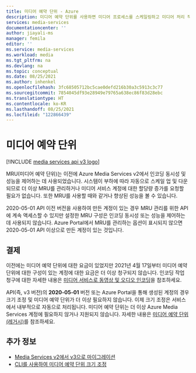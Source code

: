 ```yaml
---
title: 미디어 예약 단위 - Azure
description: 미디어 예약 단위를 사용하면 미디어 프로세스를 스케일링하고 미디어 처리 작업의 속도를 결정할 수 있습니다.
services: media-services
documentationcenter: ''
author: jiayali-ms
manager: femila
editor: ''
ms.service: media-services
ms.workload: media
ms.tgt_pltfrm: na
ms.devlang: na
ms.topic: conceptual
ms.date: 08/25/2021
ms.author: inhenkel
ms.openlocfilehash: 3fc68505712bc5cae0defd216b30a3c5913c3c77
ms.sourcegitcommit: 7854045df93e28949e79765a638ec86f83d28ebc
ms.translationtype: HT
ms.contentlocale: ko-KR
ms.lasthandoff: 08/25/2021
ms.locfileid: "122866439"
---
```

# <a name="media-reserved-units"></a>미디어 예약 단위

[!INCLUDE [media services api v3 logo](./includes/v3-hr.md)]

MRU(미디어 예약 단위)는 이전에 Azure Media Services v2에서 인코딩 동시성 및 성능을 제어하는 데 사용되었습니다. 시스템이 부하에 따라 자동으로 스케일 업 및 다운되므로 더 이상 MRU를 관리하거나 미디어 서비스 계정에 대한 할당량 증가를 요청할 필요가 없습니다. 또한 MRU를 사용할 때와 같거나 향상된 성능을 볼 수 있습니다. 

2020-05-01 API 이전 버전을 사용하여 만든 계정이 있는 경우 MRU 관리를 위한 API에 계속 액세스할 수 있지만 설정한 MRU 구성은 인코딩 동시성 또는 성능을 제어하는 데 사용되지 않습니다. Azure Portal에서 MRU를 관리하는 옵션이 표시되지 않으면 2020-05-01 API 이상으로 만든 계정이 있는 것입니다. 

## <a name="billing"></a>결제

이전에는 미디어 예약 단위에 대한 요금이 있었지만 2021년 4월 17일부터 미디어 예약 단위에 대한 구성이 있는 계정에 대한 요금은 더 이상 청구되지 않습니다. 인코딩 작업 청구에 대한 자세한 내용은 [미디어 서비스로 동영상 및 오디오 인코딩](encoding-concept.md)을 참조하세요.

API(즉, v3 버전)의 **2020-05-01** 버전 또는 Azure Portal을 통해 생성된 계정의 경우 크기 조정 및 미디어 예약 단위가 더 이상 필요하지 않습니다. 이제 크기 조정은 서비스에서 내부적으로 자동으로 처리됩니다. 미디어 예약 단위는 더 이상 Azure Media Services 계정에 필요하지 않거나 지원되지 않습니다. 자세한 내용은 [미디어 예약 단위(레거시)](concept-media-reserved-units.md)를 참조하세요.

## <a name="see-also"></a>추가 정보

* [Media Services v2에서 v3으로 마이그레이션](migrate-v-2-v-3-migration-introduction.md)
* [CLI를 사용하여 미디어 예약 단위 크기 조정](media-reserved-units-cli-how-to.md)
